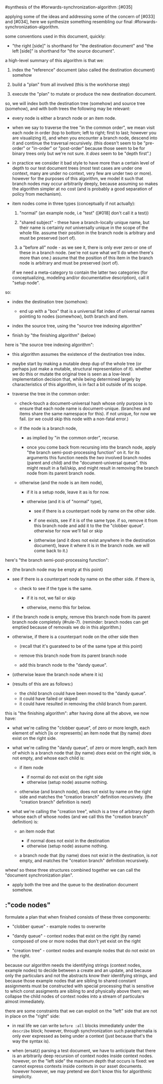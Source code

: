 #synthesis of the #forwards-synchronization-algorithm :[#035]

applying some of the ideas and addressing some of the concern of [#033]
and [#034], here we synthesize something resembling our final
:#forwards-synchronization-algorithm.

some conventions used in this document, quickly:

  - "the right [side]" is shorthand for "the destination document"
    and "the left [side]" is shorthand for "the source document".

a high-level summary of this algorithm is that we:

  1) index the "reference" document (also called the destination document)
     somehow

  2) build a "plan" from all involved (this is the workhorse step)

  3) execute the "plan" to mutate or produce the new destination document.


so, we will index both the destination tree (somehow) and source tree
(somehow), and with both trees the following may be relevant:

  - every node is either a branch node or an item node.

  - when we say to traverse the tree "in the common order", we mean visit
    each node in order (top to bottom; left to right; first to last; however
    you are visualizing it), and when you encounter a branch node, descend
    into it and continue the traversal recursively. (this doesn't seem to be
    "pre-order" or "in-order" or "post-order" because those seem to be for
    binary trees only but we're not sure. it *does* seem to be "depth first".)

  - in practice we consider it bad style to have more than a certain level
    of depth to our test document trees (most test cases are under one
    context, many are under no context, very few are under two or more).
    however for the purposes of this algorithm, we model it such that branch
    nodes may occur arbitrarily deeply, because assuming so makes the
    algorithm simpler at no cost (and is probably a good separation of
    policy from mechanism).

  - item nodes come in three types (conceptually if not actually):

    1) "normal" (an example node, i.e "test" ([#018] don't call it a test))

    2) "shared subject" - these have a branch-locally unique name,
       but their name is certainly *not* universally unique in the scope of
       the whole file. assume their position in the branch node is arbitrary
       and must be preserved (sort of).

    3) a "before all" node - as we see it, there is only ever zero or one
       of these in a branch node. (we're not sure what we'll do when there's
       more than one.) assume that the position of this item in the branch
       node is arbitrary and must be preserved (sort of).

    if we need a meta-category to contain the latter two categories
    (for conceptualizing, modeling and/or documentative description),
    call it "setup node".

so:

  - index the destination tree (somehow):

    - end up with a "box" that is a universal flat index of universal
      names pointing to nodes (somewhow), both branch and item.

  - index the source tree, using the "source tree indexing algorithm"

  - finish by "the finishing algorithm" (below)

here is "the source tree indexing algorithm":

  - this algorithm assumes the existence of the destination tree index.

  - maybe start by making a mutable deep dup of the whole tree (or perhaps
    just make a mutable, structural representation of it). whether we do
    this or mutate the original tree is seen as a low-level implementation
    decision that, while being determined largely by characteristics of
    this algorithm, is in fact a bit outside of its scope.

  - traverse the tree in the common order:

    - check-touch a document-universal hash whose only purpose is
      to ensure that each node name is document-unique. (branches and
      items share the same namespace for this). if not unique, for
      now we fail. (or we could skip this node with a non-fatal error.)

    - if the node is a branch node,

      - as implied by "in the common order", recurse.

      - once you come back from recursing into the branch node, apply
        "the branch semi-post-processing function" on it. for its
        arguments this function needs the *two* involved branch nodes
        (parent and child) and the "document-universal queue". this
        might result in a fail/skip, and might result in removing
        the branch node from its parent branch node.

    - otherwise (and the node is an item node),

      - if it is a setup node, leave it as is for now.

      - otherwise (and it is of "normal" type),

        - see if there is a counterpart node by name on the other side.

        - if one exists,
            see if it is of the same type.
            if so,
              remove it from this branch node and add it to the
              the "clobber queue".
            otherwise
              for now we'll fail or skip

        - (otherwise (and it does not exist anywhere in the destination
          document), leave it where it is in the branch node. we will
          come back to it.)

here's "the branch semi-post-processing function":

  - (the branch node may be empty at this point)

  - see if there is a counterpart node by name on the other side.
    if there is,

      - check to see if the type is the same.

        - if it is not, we fail or skip

        - otherwise, memo this for below.

  - if the branch node is empty, remove this branch node from
    its parent branch node completely (#rule-7).
    (reminder: branch nodes can get emptied because of removals we do
    in this algorithm.)

  - otherwise, if there is a counterpart node on the other side then

    - (recall that it's guarateed to be of the same type at this point)

    - remove this branch node from its parent branch node

    - add this branch node to the "dandy queue".

  - (otherwise leave the branch node where it is)

  - (results of this are as follows:)

       - the child branch could have been moved to the "dandy queue".
       - it could have failed or skiped
       - it could have resulted in removing the child branch from parent.

this is "the finishing algorithm":
after having done all the above, we now have:

  - what we're calling the "clobber queue", of zero or more length,
    each element of which [is or represents] an item node that (by name)
    *does* exist on the right side.

  - what we're calling the "dandy queue", of zero or more length,
    each item of which is a branch node that (by name) *does* exist on the
    right side, is not empty, and whose each child is:

      - if item node
        - if normal do not exist on the right side
        - otherwise (setup node) assume nothing.

      - otherwise (and branch node), does not exist by name on the
        right side and matches the "creation branch" definition
        recursively. (the "creation branch" definition is next)

  - what we're calling the "creation tree", which is a tree of arbitrary
    depth whose each of whose nodes (and we call this the "creation branch"
    definition) is:

    - an item node that
      - if normal does not exist in the destination
      - otherwise (setup node) assume nothing.

    - a branch node that (by name) does not exist in the destination,
      is *not* empty, and matches the "creation branch" definition
      recursively.

whew! so these three structures combined together we can call the
"document synchronization plan".

  - apply both the tree and the queue to the destination document somehow.




## :"code nodes"

formulate a plan that when finished consists of these three components:

  - "clobber queue" - example nodes to overwrite

  - "dandy queue" - context nodes that exist on the right (by name)
    composed of one or more nodes that don't yet exist on the right

  - "creation tree" - context nodes and example nodes that do not
    exist on the right.

because our algorithm needs the identifying strings (context nodes,
example nodes) to decide between a create and an update, and because
only the particulars and not the abstracts know their identifying
strings, and because those example nodes that are sibling to shared
constant assignments must be constructed with special processing that
is sensitive to which const assigments are sibling to and physically
above them; we collapse the child nodes of context nodes into a stream
of particulars almost immediately.

there are some constraints that we can exploit on the "left" side that
are not in place on the "right" side:

  - in real life we can write `before :all` blocks immediately under
    the `describe` block; however, through synchronization such
    paraphernalia is only ever expressed as being under a context
    (just because that's the way the syntax is).

  - when (ersatz) parsing a test document, we have to anticipate that
    there is an arbitrarily deep recursion of context nodes inside
    context nodes. however, on the "left side" the maximum depth that
    occurs is fixed: we cannot express contexts inside contexts in our
    asset documents. however however, we may pretend we don't know
    this for algorithmic simplicity.
